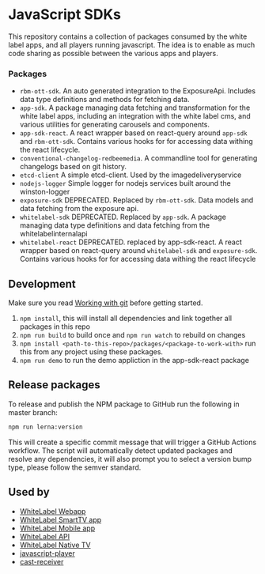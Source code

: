 # JavaScript SDKs
This repository contains a collection of packages consumed by the white label apps, and all players running javascript. The idea is to enable as much code sharing as possible between the various apps and players.

### Packages
- `rbm-ott-sdk`. An auto generated integration to the ExposureApi. Includes data type definitions and methods for fetching data.
- `app-sdk`. A package managing data fetching and transformation for the white label apps, including an integration with the white label cms, and various utilities for generating carousels and components.
- `app-sdk-react`. A react wrapper based on react-query around `app-sdk` and `rbm-ott-sdk`. Contains various hooks for for accessing data withing the react lifecycle.
- `conventional-changelog-redbeemedia`. A commandline tool for generating changelogs based on git history.
- `etcd-client` A simple etcd-client. Used by the imagedeliveryservice
- `nodejs-logger` Simple logger for nodejs services built around the winston-logger
- `exposure-sdk` DEPRECATED. Replaced by `rbm-ott-sdk`. Data models and data fetching from the exposure api.
- `whitelabel-sdk` DEPRECATED. Replaced by `app-sdk`. A package managing data type definitions and data fetching from the whitelabelinternalapi
- `whitelabel-react` DEPRECATED. replaced by app-sdk-react. A react wrapper based on react-query around `whitelabel-sdk` and `exposure-sdk`. Contains various hooks for for accessing data withing the react lifecycle



## Development

Make sure you read [Working with git](https://github.com/EricssonBroadcastServices/team-players/blob/master/git.md) before getting started.

1. `npm install`, this will install all dependencies and link together all packages in this repo
2. `npm run build` to build once and `npm run watch` to rebuild on changes
3. `npm install <path-to-this-repo>/packages/<package-to-work-with>` run this from any project using these packages.
4. `npm run demo` to run the demo appliction in the app-sdk-react package

## Release packages

To release and publish the NPM package to GitHub run the following in master branch:

```sh
npm run lerna:version 
```

This will create a specific commit message that will trigger a GitHub Actions workflow.
The script will automatically detect updated packages and resolve any dependencies, it will also prompt
you to select a version bump type, please follow the semver standard.

## Used by

- [WhiteLabel Webapp](https://github.com/EricssonBroadcastServices/white-label-web2)
- [WhiteLabel SmartTV app](https://github.com/EricssonBroadcastServices/white-label-tv)
- [WhiteLabel Mobile app](https://github.com/EricssonBroadcastServices/white-label-native-mobile)
- [WhiteLabel API](https://github.com/EricssonBroadcastServices/WhiteLabelInternalApi)
- [WhiteLabel Native TV](https://github.com/EricssonBroadcastServices/white-label-native-tv)
- [javascript-player](https://github.com/EricssonBroadcastServices/javascript-player)
- [cast-receiver](https://github.com/EricssonBroadcastServices/cast-receiver)
